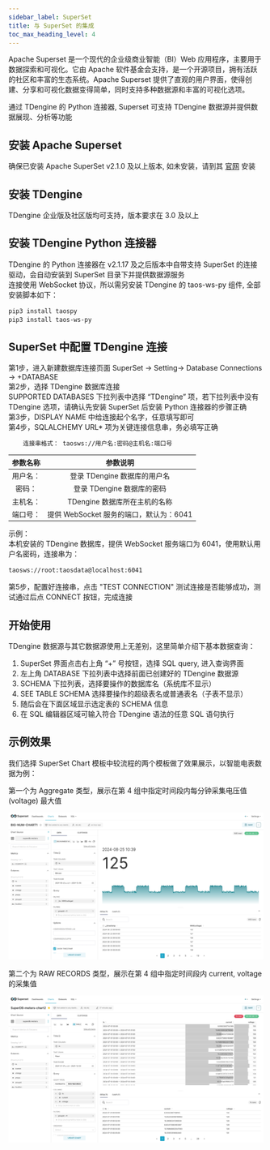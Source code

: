 ```yaml
---
sidebar_label: SuperSet
title: 与 SuperSet 的集成
toc_max_heading_level: 4
---
```

‌Apache Superset‌ 是一个现代的企业级商业智能（BI）Web 应用程序，主要用于数据探索和可视化。它由 Apache 软件基金会支持，是一个开源项目，拥有活跃的社区和丰富的生态系统。Apache Superset 提供了直观的用户界面，使得创建、分享和可视化数据变得简单，同时支持多种数据源和丰富的可视化选项‌。

通过 TDengine 的 Python 连接器, ‌Superset‌ 可支持 TDengine 数据源并提供数据展现、分析等功能

## 安装 Apache Superset
确保已安装 Apache SuperSet v2.1.0 及以上版本, 如未安装，请到其 [官网](https://superset.apache.org/) 安装

## 安装 TDengine
TDengine 企业版及社区版均可支持，版本要求在 3.0 及以上

## 安装 TDengine Python 连接器
TDengine 的 Python 连接器在 v2.1.17 及之后版本中自带支持 SuperSet 的连接驱动，会自动安装到 SuperSet 目录下并提供数据源服务   
连接使用 WebSocket 协议，所以需另安装 TDengine 的 taos-ws-py 组件, 全部安装脚本如下：   
```bash
pip3 install taospy
pip3 install taos-ws-py
```

## SuperSet 中配置 TDengine 连接
第1步，进入新建数据库连接页面 
     SuperSet -> Setting-> Database Connections -> +DATABASE   
第2步，选择 TDengine 数据库连接  
   SUPPORTED DATABASES 下拉列表中选择 “TDengine” 项，若下拉列表中没有 TDengine 选项，请确认先安装 SuperSet 后安装 Python 连接器的步骤正确  
第3步，DISPLAY NAME 中给连接起个名字，任意填写即可   
第4步，SQLALCHEMY URL* 项为关键连接信息串，务必填写正确   
```bash
    连接串格式： taosws://用户名:密码@主机名:端口号
```
| 参数名称 | 参数说明 |
|:-------:|:---------:|
| 用户名： | 登录 TDengine 数据库的用户名  
| 密码：   | 登录 TDengine 数据库的密码  
| 主机名： | TDengine 数据库所在主机的名称  
| 端口号： | 提供 WebSocket 服务的端口，默认为：6041  
         

示例：    
本机安装的 TDengine 数据库，提供 WebSocket 服务端口为 6041，使用默认用户名密码，连接串为：    
```bash
taosws://root:taosdata@localhost:6041  
```
第5步，配置好连接串，点击 "TEST CONNECTION" 测试连接是否能够成功，测试通过后点 CONNECT 按钮，完成连接
       

## 开始使用
TDengine 数据源与其它数据源使用上无差别，这里简单介绍下基本数据查询：    
1. SuperSet 界面点击右上角 “+” 号按钮，选择 SQL query, 进入查询界面  
2. 左上角 DATABASE 下拉列表中选择前面已创建好的 TDengine 数据源  
3. SCHEMA 下拉列表，选择要操作的数据库名（系统库不显示）  
4. SEE TABLE SCHEMA 选择要操作的超级表名或普通表名（子表不显示）  
5. 随后会在下面区域显示选定表的 SCHEMA 信息  
6. 在 SQL 编辑器区域可输入符合 TDengine 语法的任意 SQL 语句执行

## 示例效果
我们选择 SuperSet Chart 模板中较流程的两个模板做了效果展示，以智能电表数据为例：  

第一个为 Aggregate 类型，展示在第 4 组中指定时间段内每分钟采集电压值(voltage) 最大值  

![superset-demo1](./superset-demo1.jpeg)

第二个为 RAW RECORDS 类型，展示在第 4 组中指定时间段内 current, voltage 的采集值  

![superset-demo2](./superset-demo2.jpeg)  
